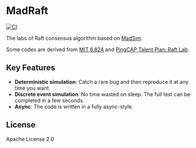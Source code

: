 # MadRaft

[![CI](https://github.com/madsys-dev/madraft/workflows/CI/badge.svg?branch=main)](https://github.com/madsys-dev/madraft/actions)

The labs of Raft consensus algorithm based on [MadSim](https://github.com/madsys-dev/madsim).

Some codes are derived from [MIT 6.824](http://nil.csail.mit.edu/6.824/2021/) and [PingCAP Talent Plan: Raft Lab](https://github.com/pingcap/talent-plan/tree/master/courses/dss/raft).

## Key Features

* **Deterministic simulation**: Catch a rare bug and then reproduce it at any time you want. 
* **Discrete event simulation**: No time wasted on sleep. The full test can be completed in a few seconds.
* **Async**: The code is written in a fully async-style.

## License

Apache License 2.0
